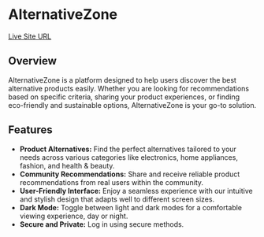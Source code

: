 # AlternativeZone

[Live Site URL](https://b9-a11-8d2de.web.app/)

## Overview

AlternativeZone is a platform designed to help users discover the best alternative products easily. Whether you are looking for recommendations based on specific criteria, sharing your product experiences, or finding eco-friendly and sustainable options, AlternativeZone is your go-to solution.

## Features

- **Product Alternatives:** Find the perfect alternatives tailored to your needs across various categories like electronics, home appliances, fashion, and health & beauty.
- **Community Recommendations:** Share and receive reliable product recommendations from real users within the community.
- **User-Friendly Interface:** Enjoy a seamless experience with our intuitive and stylish design that adapts well to different screen sizes.
- **Dark Mode:** Toggle between light and dark modes for a comfortable viewing experience, day or night.
- **Secure and Private:** Log in using secure methods.
